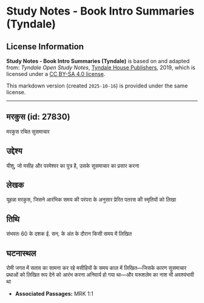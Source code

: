 # Study Notes - Book Intro Summaries (Tyndale)

## License Information

**Study Notes - Book Intro Summaries (Tyndale)** is based on and adapted from: _Tyndale Open Study Notes_, [Tyndale House Publishers](https://tyndaleopenresources.com/), 2019, which is licensed under a [CC BY-SA 4.0 license](https://creativecommons.org/licenses/by-sa/4.0/legalcode.en).

This markdown version (created `2025-10-16`) is provided under the same license.



--------------------------------

## मरकुस (id: 27830)

मरकुस रचित सुसमाचार

उद्देश्य
--------

यीशु, जो मसीह और परमेश्वर का पुत्र है, उसके सुसमाचार का प्रसार करना

लेखक
----

यूहन्ना मरकुस, जिसने आरंभिक समय की परंपरा के अनुसार प्रेरित पतरस की स्मृतियों को लिखा

तिथि
----

संभवतः 60 के दशक ई. सन्. के अंत के दौरान किसी समय में लिखित

घटनास्थल
--------

रोमी जगत में सताव का सामना कर रहे मसीहियों के समय काल में लिखित—जिसके कारण सुसमाचार प्रथाओं को लिखित रूप देने को आरंभ करना अनिवार्य हो गया था—और यरूशलेम का नाश भी अवश्यंभावी था

* **Associated Passages:** MRK 1:1

